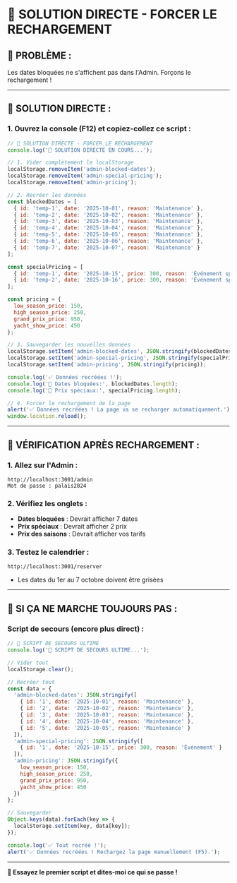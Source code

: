 # 🔧 SOLUTION DIRECTE - FORCER LE RECHARGEMENT

## 🚨 **PROBLÈME :**
Les dates bloquées ne s'affichent pas dans l'Admin. Forçons le rechargement !

---

## 🔧 **SOLUTION DIRECTE :**

### **1. Ouvrez la console (F12) et copiez-collez ce script :**

```javascript
// 🔧 SOLUTION DIRECTE - FORCER LE RECHARGEMENT
console.log('🔧 SOLUTION DIRECTE EN COURS...');

// 1. Vider complètement le localStorage
localStorage.removeItem('admin-blocked-dates');
localStorage.removeItem('admin-special-pricing');
localStorage.removeItem('admin-pricing');

// 2. Recréer les données
const blockedDates = [
  { id: 'temp-1', date: '2025-10-01', reason: 'Maintenance' },
  { id: 'temp-2', date: '2025-10-02', reason: 'Maintenance' },
  { id: 'temp-3', date: '2025-10-03', reason: 'Maintenance' },
  { id: 'temp-4', date: '2025-10-04', reason: 'Maintenance' },
  { id: 'temp-5', date: '2025-10-05', reason: 'Maintenance' },
  { id: 'temp-6', date: '2025-10-06', reason: 'Maintenance' },
  { id: 'temp-7', date: '2025-10-07', reason: 'Maintenance' }
];

const specialPricing = [
  { id: 'temp-1', date: '2025-10-15', price: 300, reason: 'Événement spécial' },
  { id: 'temp-2', date: '2025-10-16', price: 300, reason: 'Événement spécial' }
];

const pricing = {
  low_season_price: 150,
  high_season_price: 250,
  grand_prix_price: 950,
  yacht_show_price: 450
};

// 3. Sauvegarder les nouvelles données
localStorage.setItem('admin-blocked-dates', JSON.stringify(blockedDates));
localStorage.setItem('admin-special-pricing', JSON.stringify(specialPricing));
localStorage.setItem('admin-pricing', JSON.stringify(pricing));

console.log('✅ Données recréées !');
console.log('📅 Dates bloquées:', blockedDates.length);
console.log('🎯 Prix spéciaux:', specialPricing.length);

// 4. Forcer le rechargement de la page
alert('✅ Données recréées ! La page va se recharger automatiquement.');
window.location.reload();
```

---

## 🎯 **VÉRIFICATION APRÈS RECHARGEMENT :**

### **1. Allez sur l'Admin :**
```
http://localhost:3001/admin
Mot de passe : palais2024
```

### **2. Vérifiez les onglets :**
- **Dates bloquées** : Devrait afficher 7 dates
- **Prix spéciaux** : Devrait afficher 2 prix
- **Prix des saisons** : Devrait afficher vos tarifs

### **3. Testez le calendrier :**
```
http://localhost:3001/reserver
```
- Les dates du 1er au 7 octobre doivent être grisées

---

## 🚨 **SI ÇA NE MARCHE TOUJOURS PAS :**

### **Script de secours (encore plus direct) :**

```javascript
// 🚨 SCRIPT DE SECOURS ULTIME
console.log('🚨 SCRIPT DE SECOURS ULTIME...');

// Vider tout
localStorage.clear();

// Recréer tout
const data = {
  'admin-blocked-dates': JSON.stringify([
    { id: '1', date: '2025-10-01', reason: 'Maintenance' },
    { id: '2', date: '2025-10-02', reason: 'Maintenance' },
    { id: '3', date: '2025-10-03', reason: 'Maintenance' },
    { id: '4', date: '2025-10-04', reason: 'Maintenance' },
    { id: '5', date: '2025-10-05', reason: 'Maintenance' }
  ]),
  'admin-special-pricing': JSON.stringify([
    { id: '1', date: '2025-10-15', price: 300, reason: 'Événement' }
  ]),
  'admin-pricing': JSON.stringify({
    low_season_price: 150,
    high_season_price: 250,
    grand_prix_price: 950,
    yacht_show_price: 450
  })
};

// Sauvegarder
Object.keys(data).forEach(key => {
  localStorage.setItem(key, data[key]);
});

console.log('✅ Tout recréé !');
alert('✅ Données recréées ! Rechargez la page manuellement (F5).');
```

---

**🎯 Essayez le premier script et dites-moi ce qui se passe !**
